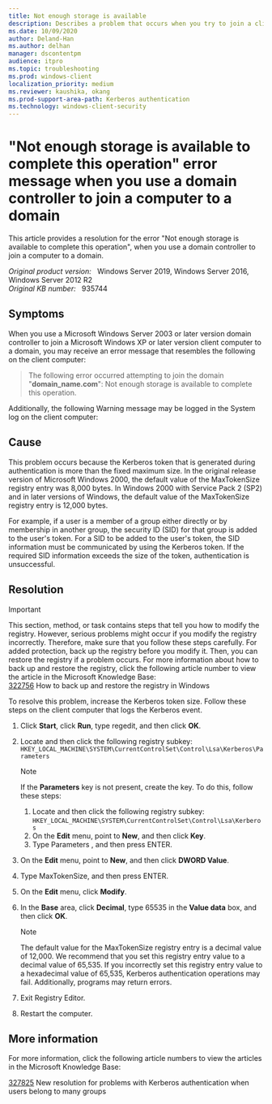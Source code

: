 ```yaml
---
title: Not enough storage is available
description: Describes a problem that occurs when you try to join a client computer to a domain. Event ID 6 is logged in the System log on the client computer.
ms.date: 10/09/2020
author: Deland-Han
ms.author: delhan 
manager: dscontentpm
audience: itpro
ms.topic: troubleshooting
ms.prod: windows-client
localization_priority: medium
ms.reviewer: kaushika, okang
ms.prod-support-area-path: Kerberos authentication
ms.technology: windows-client-security
---
```

# "Not enough storage is available to complete this operation" error message when you use a domain controller to join a computer to a domain

This article provides a resolution for the error "Not enough storage is available to complete this operation", when you use a domain controller to join a computer to a domain.

_Original product version:_ &nbsp; Windows Server 2019, Windows Server 2016, Windows Server 2012 R2  
_Original KB number:_ &nbsp; 935744

## Symptoms

When you use a Microsoft Windows Server 2003 or later version domain controller to join a Microsoft Windows XP or later version client computer to a domain, you may receive an error message that resembles the following on the client computer:
>The following error occurred attempting to join the domain "**domain_name.com**": Not enough storage is available to complete this operation.  

Additionally, the following Warning message may be logged in the System log on the client computer:

## Cause

This problem occurs because the Kerberos token that is generated during authentication is more than the fixed maximum size. In the original release version of Microsoft Windows 2000, the default value of the MaxTokenSize registry entry was 8,000 bytes. In Windows 2000 with Service Pack 2 (SP2) and in later versions of Windows, the default value of the MaxTokenSize registry entry is 12,000 bytes.

For example, if a user is a member of a group either directly or by membership in another group, the security ID (SID) for that group is added to the user's token. For a SID to be added to the user's token, the SID information must be communicated by using the Kerberos token. If the required SID information exceeds the size of the token, authentication is unsuccessful.

## Resolution

> [!IMPORTANT]
> This section, method, or task contains steps that tell you how to modify the registry. However, serious problems might occur if you modify the registry incorrectly. Therefore, make sure that you follow these steps carefully. For added protection, back up the registry before you modify it. Then, you can restore the registry if a problem occurs. For more information about how to back up and restore the registry, click the following article number to view the article in the Microsoft Knowledge Base:  
[322756](https://support.microsoft.com/help/322756) How to back up and restore the registry in Windows  

To resolve this problem, increase the Kerberos token size. Follow these steps on the client computer that logs the Kerberos event.  

1. Click **Start**, click **Run**, type regedit, and then click **OK**.
2. Locate and then click the following registry subkey:  `HKEY_LOCAL_MACHINE\SYSTEM\CurrentControlSet\Control\Lsa\Kerberos\Parameters`  

    > [!NOTE]
    > If the **Parameters** key is not present, create the key. To do this, follow these steps:  
     >
     > 1. Locate and then click the following registry subkey: `HKEY_LOCAL_MACHINE\SYSTEM\CurrentControlSet\Control\Lsa\Kerberos`  
     >2. On the **Edit** menu, point to **New**, and then click **Key**.
     >3. Type Parameters , and then press ENTER.  

3. On the **Edit** menu, point to **New**, and then click **DWORD Value**.
4. Type MaxTokenSize, and then press ENTER.
5. On the **Edit** menu, click **Modify**.
6. In the **Base** area, click **Decimal**, type 65535 in the **Value data** box, and then click **OK**.

    > [!NOTE]
    > The default value for the MaxTokenSize registry entry is a decimal value of 12,000. We recommend that you set this registry entry value to a decimal value of 65,535. If you incorrectly set this registry entry value to a hexadecimal value of 65,535, Kerberos authentication operations may fail. Additionally, programs may return errors.

7. Exit Registry Editor.
8. Restart the computer.

## More information

For more information, click the following article numbers to view the articles in the Microsoft Knowledge Base:  

[327825](https://support.microsoft.com/help/327825) New resolution for problems with Kerberos authentication when users belong to many groups  
